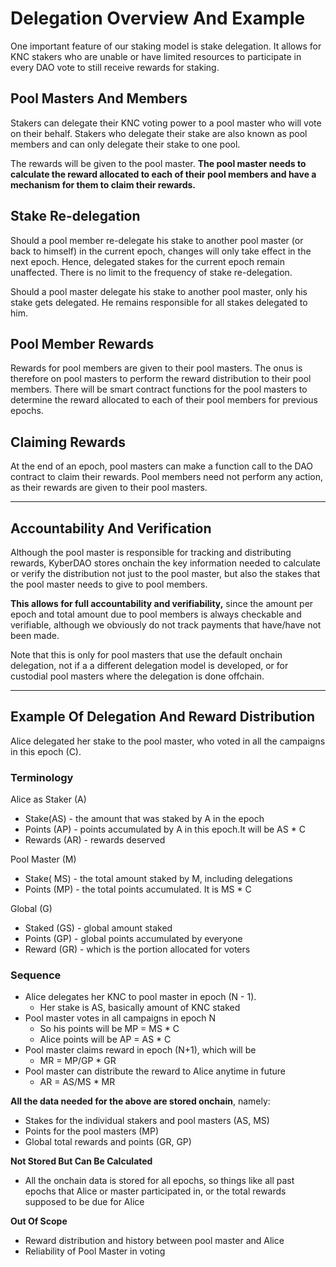 # Delegation Overview And Example

One important feature of our staking model is stake delegation. It allows for KNC stakers who are unable or have limited resources to participate in every DAO vote to still receive rewards for staking.

## Pool Masters And Members
Stakers can delegate their KNC voting power to a pool master who will vote on their behalf. Stakers who delegate their stake are also known as pool members and can only delegate their stake to one pool. 

The rewards will be given to the pool master. **The pool master needs to calculate the reward allocated to each of their pool members and have a mechanism for them to claim their rewards.**

## Stake Re-delegation

Should a pool member re-delegate his stake to another pool master (or back to himself) in the current epoch, changes will only take effect in the next epoch. Hence, delegated stakes for the current epoch remain unaffected. There is no limit to the frequency of stake re-delegation. 

Should a pool master delegate his stake to another pool master, only his stake gets delegated. He remains responsible for all stakes delegated to him.

## Pool Member Rewards

Rewards for pool members are given to their pool masters. The onus is therefore on pool masters to perform the reward distribution to their pool members. There will be smart contract functions for the pool masters to determine the reward allocated to each of their pool members for previous epochs. 

## Claiming Rewards

At the end of an epoch, pool masters can make a function call to the DAO contract to claim their rewards. Pool members need not perform any action, as their rewards are given to their pool masters.

---

## Accountability And Verification

Although the pool master is responsible for tracking and distributing rewards, KyberDAO stores onchain the key information needed to calculate or verify the distribution not just to the pool master, but also the stakes that the pool master needs to give to pool members.

**This allows for full accountability and verifiability,** since the amount per epoch and total amount due to pool members is always checkable and verifiable, although we obviously do not track payments that have/have not been made.

Note that this is only for pool masters that use the default onchain delegation, not if a a different delegation model is developed, or for custodial pool masters where the delegation is done offchain. 

---

## Example Of Delegation And Reward Distribution

Alice delegated her stake to the pool master, who voted in all the campaigns in this epoch (C). 


### Terminology

Alice as Staker (A)



*   Stake(AS) - the amount that was staked by A in the epoch 
*   Points (AP) - points accumulated by A in this epoch.It will be AS * C
*   Rewards (AR) - rewards deserved 

Pool Master (M)



*   Stake( MS) - the total amount staked by M, including delegations
*   Points (MP) - the total points accumulated. It is MS * C

Global (G)



*   Staked (GS) - global amount staked
*   Points (GP) - global points accumulated by everyone 
*   Reward (GR) - which is the portion allocated for voters 


### Sequence 
*   Alice delegates her KNC to pool master in epoch (N - 1). 
    *   Her stake is AS, basically amount of KNC staked
*   Pool master votes in all campaigns in epoch N 
    *   So his points will be MP = MS * C
    *   Alice points will be AP = AS * C
*   Pool master claims reward in epoch (N+1), which will be 
    *   MR = MP/GP * GR
*   Pool master can distribute the reward to Alice anytime in future
    *   AR = AS/MS * MR

**All the data needed for the above are stored onchain**, namely:
*   Stakes for the individual stakers and pool masters (AS, MS)
*   Points for the pool masters  (MP)
*   Global total rewards and points (GR, GP)

**Not Stored But Can Be Calculated**

*   All the onchain data is stored for all epochs, so things like all past epochs that Alice or master participated in, or the total rewards supposed to be due for Alice 

**Out Of Scope**

*   Reward distribution and history between pool master and Alice 
*   Reliability of Pool Master in voting


